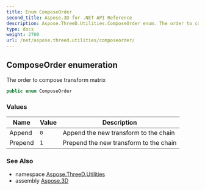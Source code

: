 ```yaml
---
title: Enum ComposeOrder
second_title: Aspose.3D for .NET API Reference
description: Aspose.ThreeD.Utilities.ComposeOrder enum. The order to compose transform matrix
type: docs
weight: 2700
url: /net/aspose.threed.utilities/composeorder/
---
```

## ComposeOrder enumeration

The order to compose transform matrix

```csharp
public enum ComposeOrder
```

### Values

| Name | Value | Description |
| --- | --- | --- |
| Append | `0` | Append the new transform to the chain |
| Prepend | `1` | Prepend the new transform to the chain |

### See Also

* namespace [Aspose.ThreeD.Utilities](../../aspose.threed.utilities/)
* assembly [Aspose.3D](../../)


